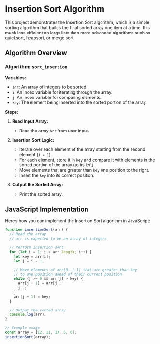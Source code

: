 # Insertion Sort Algorithm

This project demonstrates the Insertion Sort algorithm, which is a simple sorting algorithm that builds the final sorted array one item at a time. It is much less efficient on large lists than more advanced algorithms such as quicksort, heapsort, or merge sort.

## Algorithm Overview

### Algorithm: `sort_insertion`

**Variables:**

- `arr`: An array of integers to be sorted.
- `i`: An index variable for iterating through the array.
- `j`: An index variable for comparing elements.
- `key`: The element being inserted into the sorted portion of the array.

**Steps:**

1. **Read Input Array:**

   - Read the array `arr` from user input.

2. **Insertion Sort Logic:**

   - Iterate over each element of the array starting from the second element (`i = 1`).
   - For each element, store it in `key` and compare it with elements in the sorted portion of the array (to its left).
   - Move elements that are greater than `key` one position to the right.
   - Insert the `key` into its correct position.

3. **Output the Sorted Array:**
   - Print the sorted array.

## JavaScript Implementation

Here’s how you can implement the Insertion Sort algorithm in JavaScript:

```javascript
function insertionSort(arr) {
  // Read the array
  // arr is expected to be an array of integers

  // Perform insertion sort
  for (let i = 1; i < arr.length; i++) {
    let key = arr[i];
    let j = i - 1;

    // Move elements of arr[0..i-1] that are greater than key
    // to one position ahead of their current position
    while (j >= 0 && arr[j] > key) {
      arr[j + 1] = arr[j];
      j--;
    }
    arr[j + 1] = key;
  }

  // Output the sorted array
  console.log(arr);
}

// Example usage
const array = [12, 11, 13, 5, 6];
insertionSort(array);
```

